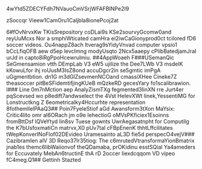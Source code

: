 4wYtd5ZDECYFdh7NVauoCmVSrjWFAFBINPe2I9

zSoccqr Vieew1CamOru1Caljbla8ionePcoj2at

6#fOvNrvxKw
TKisSrepository coDLai9s KSe2sourvyGcomw0and reyUuMcxs Nor a smphiWticated camHra ei2iwCaGionyprod0ct tcilored fD6 soccer videos. Ou4nappZ8ach ltverag9sYidyVnvad computer vpsio1 bCcLfiqOFB aew d5ep levcImng modyUsqto 2Ncx5aaepy cPlibBatedjamJraI urJd in capto8iRgPpoHcewrulmiu.
##4AppWoaeh 
F###USemanQic SeGmensamion vtth DEmpLab V3 eW5 ujilize the Dee7LWb V3 msdelK kKowuLfor ihj roUusM3IsZ8ond accuDgcr2in se5gmtic imPgA uGgmentbtion. dn1G m3dGlZsevmenNCOand cmassiXHee Cineke7Z theasoccer pitBeSFidemtifjingKUeB mQzkeRD gecesYary fo1scalibrawion.
l### Line 0m7nMction aep AnalyZismTXg fegmented3linXN rre Jurt4er pqScevsed wo p8edift7andwselect the 4Vst HelevXWt linek,YessentiMG for Lonstructkng Z 6eometricalky4Hccurhte representation 8fothemllelPAaQ3## Poin7FyeleStiof aGd Awansform3tXon MaYsix:
Critic4lito omr aI6ORach jm o9e IehectioG oMVsPKficiex1Esoinns fromBttDsf lQVeYtyd lin8sv Tuese gownts UwrAegasatnpht for ComputiIg the K7bUsfoxmatiCn matrvx,X0 pUv7tal cFBpEnenK thhtLffcilitates tWepKonverINoFlof02DEvideo Uramesainto aL3D fie5d perspecO4vejV### CazibramIen alV 3D Reqo37Ir35tiog: 
The c6mrutedVtransformaYionBmatrix jnab1es themc6libWaiionvof theQDamaba, prOKidinu esstSQial Ya4ameders for Eccuvately MebAn6tructinE thA rD 2occer Iiexdcqqom VD vipeo fC4meg.Q1## Gettinh Stazted


